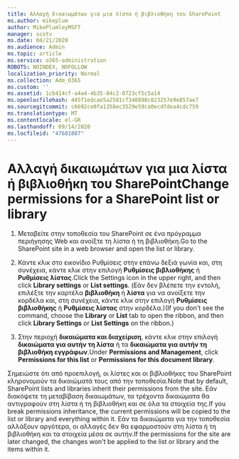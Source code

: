 ```yaml
---
title: Αλλαγή δικαιωμάτων για μια λίστα ή βιβλιοθήκη του SharePoint
ms.author: mikeplum
author: MikePlumleyMSFT
manager: scotv
ms.date: 04/21/2020
ms.audience: Admin
ms.topic: article
ms.service: o365-administration
ROBOTS: NOINDEX, NOFOLLOW
localization_priority: Normal
ms.collection: Adm_O365
ms.custom: ''
ms.assetid: 1cb414cf-a4a4-4b35-84c2-0723cf5c5a14
ms.openlocfilehash: 445f1edcae5a2581cf340898c823257e9e857ae7
ms.sourcegitcommit: c6692ce0fa1358ec3529e59ca0ecdfdea4cdc759
ms.translationtype: MT
ms.contentlocale: el-GR
ms.lasthandoff: 09/14/2020
ms.locfileid: "47681807"
---
```

# <a name="change-permissions-for-a-sharepoint-list-or-library"></a><span data-ttu-id="1322b-102">Αλλαγή δικαιωμάτων για μια λίστα ή βιβλιοθήκη του SharePoint</span><span class="sxs-lookup"><span data-stu-id="1322b-102">Change permissions for a SharePoint list or library</span></span>

1. <span data-ttu-id="1322b-103">Μεταβείτε στην τοποθεσία του SharePoint σε ένα πρόγραμμα περιήγησης Web και ανοίξτε τη λίστα ή τη βιβλιοθήκη.</span><span class="sxs-lookup"><span data-stu-id="1322b-103">Go to the SharePoint site in a web browser and open the list or library.</span></span>
    
2. <span data-ttu-id="1322b-104">Κάντε κλικ στο εικονίδιο Ρυθμίσεις στην επάνω δεξιά γωνία και, στη συνέχεια, κάντε κλικ στην επιλογή **Ρυθμίσεις βιβλιοθήκης** ή **Ρυθμίσεις λίστας**.</span><span class="sxs-lookup"><span data-stu-id="1322b-104">Click the Settings icon in the upper right, and then click **Library settings** or **List settings**.</span></span> <span data-ttu-id="1322b-105">(Εάν δεν βλέπετε την εντολή, επιλέξτε την καρτέλα **βιβλιοθήκη** ή **λίστα** για να ανοίξετε την κορδέλα και, στη συνέχεια, κάντε κλικ στην επιλογή **Ρυθμίσεις βιβλιοθήκης** ή **Ρυθμίσεις λίστας** στην κορδέλα.)</span><span class="sxs-lookup"><span data-stu-id="1322b-105">(If you don't see the command, choose the **Library** or **List** tab to open the ribbon, and then click **Library Settings** or **List Settings** on the ribbon.)</span></span> 
    
3. <span data-ttu-id="1322b-106">Στην περιοχή **δικαιώματα και διαχείριση**, κάντε κλικ στην επιλογή **δικαιώματα για αυτήν τη λίστα** ή τα **δικαιώματα για αυτήν τη βιβλιοθήκη εγγράφων**.</span><span class="sxs-lookup"><span data-stu-id="1322b-106">Under **Permissions and Management**, click **Permissions for this list** or **Permissions for this document library**.</span></span>
    
<span data-ttu-id="1322b-107">Σημειώστε ότι από προεπιλογή, οι λίστες και οι βιβλιοθήκες του SharePoint κληρονομούν τα δικαιώματά τους από την τοποθεσία.</span><span class="sxs-lookup"><span data-stu-id="1322b-107">Note that by default, SharePoint lists and libraries inherit their permissions from the site.</span></span> <span data-ttu-id="1322b-108">Εάν διακόψετε τη μεταβίβαση δικαιωμάτων, τα τρέχοντα δικαιώματα θα αντιγραφούν στη λίστα ή τη βιβλιοθήκη και σε όλα τα στοιχεία της.</span><span class="sxs-lookup"><span data-stu-id="1322b-108">If you break permissions inheritance, the current permissions will be copied to the list or library and everything within it.</span></span> <span data-ttu-id="1322b-109">Εάν τα δικαιώματα για την τοποθεσία αλλάξουν αργότερα, οι αλλαγές δεν θα εφαρμοστούν στη λίστα ή τη βιβλιοθήκη και τα στοιχεία μέσα σε αυτήν.</span><span class="sxs-lookup"><span data-stu-id="1322b-109">If the permissions for the site are later changed, the changes won't be applied to the list or library and the items within it.</span></span>
  

